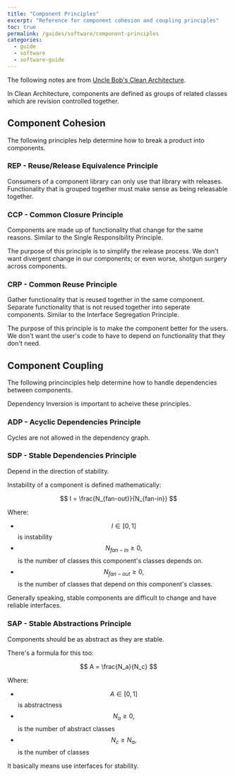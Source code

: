 ```yaml
---
title: "Component Principles"
excerpt: "Reference for component cohesion and coupling principles"
toc: true
permalink: /guides/software/component-principles
categories:
  - guide
  - software
  - software-guide
---
```


The following notes are from [Uncle Bob's Clean Architecture](https://www.goodreads.com/book/show/18043011-clean-architecture).

In Clean Architecture, components are defined as groups of related classes which are revision controlled together.

## Component Cohesion

The following principles help determine how to break a product into components.

### REP - Reuse/Release Equivalence Principle

Consumers of a component library can only use that library with releases. Functionality that is grouped together must make sense as being releasable together.

### CCP - Common Closure Principle

Components are made up of functionality that change for the same reasons.  Similar to the Single Responsibility Principle. 

The purpose of this principle is to simplify the release process. We don't want divergent change in our components; or even worse, shotgun surgery across components.

### CRP - Common Reuse Principle

Gather functionality that is reused together in the same component. Separate functionality that is not reused together into seperate components. Similar to the Interface Segregation Principle.

The purpose of this principle is to make the component better for the users. We don't want the user's code to have to depend on functionality that they don't need.

## Component Coupling

The following princinciples help determine how to handle dependencies between components. 

Dependency Inversion is important to acheive these principles.

### ADP - Acyclic Dependencies Principle

Cycles are not allowed in the dependency graph.

### SDP - Stable Dependencies Principle

Depend in the direction of stability.

Instability of a component is defined mathematically:

$$ I = \frac{N_{fan-out}}{N_{fan-in}} $$

Where:
* $$ I \in [0, 1] $$ is instability
* $$ N_{fan-in} \ge 0, $$ is the number of classes this component's classes depends on.
* $$ N_{fan-out} \ge 0, $$ is the number of classes that depend on this component's classes.

Generally speaking, stable components are difficult to change and have reliable interfaces.

### SAP - Stable Abstractions Principle

Components should be as abstract as they are stable.

There's a formula for this too:

$$ A = \frac{N_a}{N_c} $$

Where:
* $$ A \in [0, 1] $$ is abstractness
* $$ N_a \ge 0, $$ is the number of abstract classes
* $$ N_c \ge N_a, $$ is the number of classes

It basically means use interfaces for stability.
